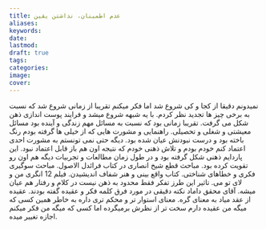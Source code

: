 ```yaml
---
title: عدم اطمینان، نداشتن یقین
aliases: 
keywords: 
date: 
lastmod: 
draft: true
tags: 
categories: 
image: 
cover:
---
```



نمیدونم دقیقا از کجا و کی شروع شد اما فکر میکنم تقریبا از زمانی شروع شد که نسبت به برخی چیز ها تجدید نظر کردم. با یه شبهه شروع میشد و فرایند پوست اندازی ذهن شکل می گرفت. تقریبا زمانی بود که نسبت به مسائل مهم زندگی و آینده بود مسائل معیشتی و شغلی و تحصیلی. راهنمایی و مشورت هایی که از خیلی ها گرفته بودم رنگ باخته بود و درست نبودنش عیان شده بود. دیگه حتی نمی تونستم به مشورت احدی اعتماد کنم خودم بودم و تلاش ذهنی خودم که نتیجه اون هم باز قابل اعتماد نبود.
این پاردایم ذهنی شکل گرفته بود و در طول زمان مطالعات و تجربیات دیگه هم اون رو تقویت کرده بود. مباحث قطع شیخ انصاری در کتاب فرائدل الاصول. مباحث سوگیری فکری و خطاهای شناختی. کتاب واقع بینی و هنر شفاف اندیشیدن. فیلم 12 انگری من و لای تو می.
تاثیر این طرز تفکر فقط محدود به ذهن نیست در کلام و رفتار هم عیان میشه. آقای محقق داماد نکته دقیقی در مورد فرق کلمه فکر و عقیده گفته بودند. عقیده از عقد میاد به معنای گره. معنای استوار تر و محکم تری داره به خاطر همین کسی که میگه من عقیده دارم سخت تر از نظرش برمیگرده اما کسی که میگه من فکر میکنم اجازه تغییر میده.